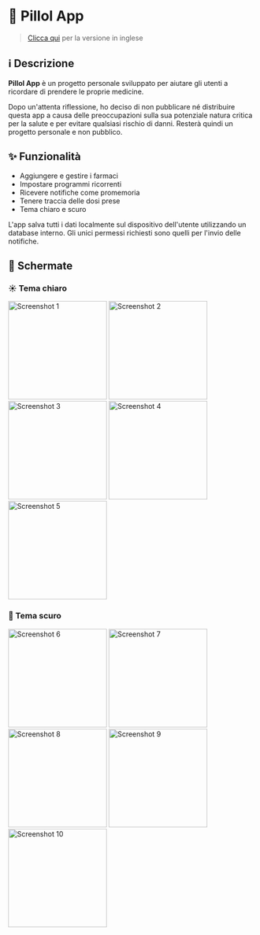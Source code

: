 # 💊 Pillol App

> [Clicca qui](README.md) per la versione in inglese

## ℹ️ Descrizione

**Pillol App** è un progetto personale sviluppato per aiutare gli utenti a ricordare di prendere le proprie medicine.

Dopo un'attenta riflessione, ho deciso di non pubblicare né distribuire questa app a causa delle preoccupazioni sulla sua potenziale natura critica per la salute e per evitare qualsiasi rischio di danni. Resterà quindi un progetto personale e non pubblico.

## ✨ Funzionalità

- Aggiungere e gestire i farmaci
- Impostare programmi ricorrenti
- Ricevere notifiche come promemoria
- Tenere traccia delle dosi prese
- Tema chiaro e scuro  

L'app salva tutti i dati localmente sul dispositivo dell'utente utilizzando un database interno. Gli unici permessi richiesti sono quelli per l'invio delle notifiche.

## 📱 Schermate

### ☀️ Tema chiaro

<div display="flex">
  <img src="https://github.com/simdlg/pillol-app-support/blob/main/imgs/screenshots/it/screenshot-1.png" alt="Screenshot 1" width="200px" />
  <img src="https://github.com/simdlg/pillol-app-support/blob/main/imgs/screenshots/it/screenshot-2.png" alt="Screenshot 2" width="200px" />
  <img src="https://github.com/simdlg/pillol-app-support/blob/main/imgs/screenshots/it/screenshot-3.png" alt="Screenshot 3" width="200px" />
  <img src="https://github.com/simdlg/pillol-app-support/blob/main/imgs/screenshots/it/screenshot-4.png" alt="Screenshot 4" width="200px" />
  <img src="https://github.com/simdlg/pillol-app-support/blob/main/imgs/screenshots/it/screenshot-5.png" alt="Screenshot 5" width="200px" />
</div>

### 🌙 Tema scuro
<div display="flex">
  <img src="https://github.com/simdlg/pillol-app-support/blob/main/imgs/screenshots/it/screenshot-6.png" alt="Screenshot 6" width="200px" />
  <img src="https://github.com/simdlg/pillol-app-support/blob/main/imgs/screenshots/it/screenshot-7.png" alt="Screenshot 7" width="200px" />
  <img src="https://github.com/simdlg/pillol-app-support/blob/main/imgs/screenshots/it/screenshot-8.png" alt="Screenshot 8" width="200px" />
  <img src="https://github.com/simdlg/pillol-app-support/blob/main/imgs/screenshots/it/screenshot-9.png" alt="Screenshot 9" width="200px" />
  <img src="https://github.com/simdlg/pillol-app-support/blob/main/imgs/screenshots/it/screenshot-10.png" alt="Screenshot 10" width="200px" />
</div>
